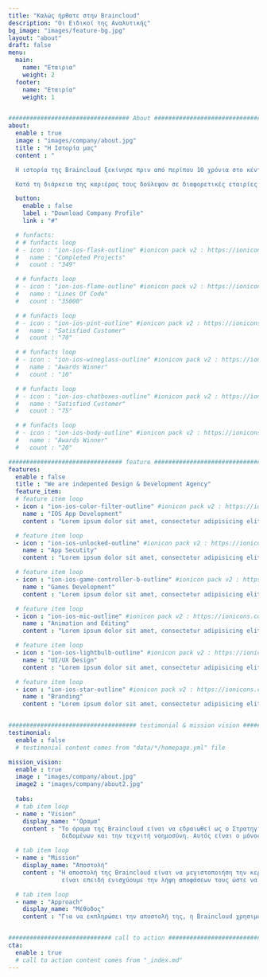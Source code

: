 ```yaml
---
title: "Καλώς ήρθατε στην Braincloud"
description: "Οι Ειδικοί της Αναλυτικής"
bg_image: "images/feature-bg.jpg"
layout: "about"
draft: false
menu:
  main:
    name: "Εταιρια"
    weight: 2
  footer:
    name: "Εταιρία"
    weight: 1


################################## About #####################################
about:
  enable : true
  image : "images/company/about.jpg"
  title : "Η Ιστορία μας"
  content : "

  Η ιστορία της Braincloud ξεκίνησε πριν από περίπου 10 χρόνια στο κέντρο της καινοτομίας της τεχνολογίας, στο Λονδίνο. Εκεί οι δύο ιδρυτές της εταιρίας, ο Χρήστος Πετρίδης και ο Θοδωρής Μπουτάρης άρχισαν να βοηθούν επιχειρήσεις να χρησιμοποιούν τα δεδομένα τους ώστε να παίρνουν καλύτερες αποφάσεις.

  Κατά τη διάρκεια της καριέρας τους δούλεψαν σε διαφορετικές εταιρίες απο φαρμακευτικές και τράπεζες μέχρι εταιρίες λιανικής και μάρκετινγκ. Αυτό που κατάλαβαν είναι ότι η τελευταία λέξη της τεχνολογίας στην αναλυτική μπορεί να εφαρμοστεί σε οποιαδήποτε εταιρία, οπουδήποτε. Έτσι πήραν την απόφαση να ιδρύσουν την Braincloud στην καρδιά της Θεσσαλονίκης, στην πόλη από την οποία προέρχονται."

  button:
    enable : false
    label : "Download Company Profile"
    link : "#"

  # funfacts:
  # # funfacts loop
  # - icon : "ion-ios-flask-outline" #ionicon pack v2 : https://ionicons.com/v2/
  #   name : "Completed Projects"
  #   count : "349"

  # # funfacts loop
  # - icon : "ion-ios-flame-outline" #ionicon pack v2 : https://ionicons.com/v2/
  #   name : "Lines Of Code"
  #   count : "35000"

  # # funfacts loop
  # - icon : "ion-ios-pint-outline" #ionicon pack v2 : https://ionicons.com/v2/
  #   name : "Satisfied Customer"
  #   count : "70"

  # # funfacts loop
  # - icon : "ion-ios-wineglass-outline" #ionicon pack v2 : https://ionicons.com/v2/
  #   name : "Awards Winner"
  #   count : "10"

  # # funfacts loop
  # - icon : "ion-ios-chatboxes-outline" #ionicon pack v2 : https://ionicons.com/v2/
  #   name : "Satisfied Customer"
  #   count : "75"

  # # funfacts loop
  # - icon : "ion-ios-body-outline" #ionicon pack v2 : https://ionicons.com/v2/
  #   name : "Awards Winner"
  #   count : "20"

################################ feature #####################################
features:
  enable : false
  title : "We are indepented Design & Development Agency"
  feature_item:
  # feature item loop
  - icon : "ion-ios-color-filter-outline" #ionicon pack v2 : https://ionicons.com/v2/
    name : "IOS App Development"
    content : "Lorem ipsum dolor sit amet, consectetur adipisicing elit, sed do eiusmod tempor incididunt ut"

  # feature item loop
  - icon : "ion-ios-unlocked-outline" #ionicon pack v2 : https://ionicons.com/v2/
    name : "App Secutity"
    content : "Lorem ipsum dolor sit amet, consectetur adipisicing elit, sed do eiusmod tempor incididunt ut"

  # feature item loop
  - icon : "ion-ios-game-controller-b-outline" #ionicon pack v2 : https://ionicons.com/v2/
    name : "Games Development"
    content : "Lorem ipsum dolor sit amet, consectetur adipisicing elit, sed do eiusmod tempor incididunt ut"

  # feature item loop
  - icon : "ion-ios-mic-outline" #ionicon pack v2 : https://ionicons.com/v2/
    name : "Animation and Editing"
    content : "Lorem ipsum dolor sit amet, consectetur adipisicing elit, sed do eiusmod tempor incididunt ut"

  # feature item loop
  - icon : "ion-ios-lightbulb-outline" #ionicon pack v2 : https://ionicons.com/v2/
    name : "UI/UX Design"
    content : "Lorem ipsum dolor sit amet, consectetur adipisicing elit, sed do eiusmod tempor incididunt ut"

  # feature item loop
  - icon : "ion-ios-star-outline" #ionicon pack v2 : https://ionicons.com/v2/
    name : "Branding"
    content : "Lorem ipsum dolor sit amet, consectetur adipisicing elit, sed do eiusmod tempor incididunt ut"


#################################### testimonial & mission vision #######################################
testimonial:
  enable : false
  # testimonial content comes from "data/*/homepage.yml" file

mission_vision:
  enable : true
  image : "images/company/about.jpg"
  image2 : "images/company/about2.jpg"
  
  tabs:
  # tab item loop
  - name : "Vision"
    display_name: "'Οραμα"
    content : "Το όραμα της Braincloud είναι να εδραιωθεί ως ο Στρατηγικός συνεργάτης των πελατών της, βοηθώντας τους να λάβουν αποφάσεις χρησιμοποιώντας την ανάλυση των 
               δεδομένων και την τεχνιτή νοημοσύνη. Αυτός είναι ο μόνος τρόπος για τις εταιρίες να καρποφορήσουν στον ανταγωνιστικό και ψηφιακό κόσμο του σήμερα."

  # tab item loop
  - name : "Mission"
    display_name: "Αποστολή"
    content : "Η αποστολή της Braincloud είναι να μεγιστοποιήση την κερδοφορία των πελατών της. Ο λόγος που μας εμπιστεύονται οι πελάτες μας 
               είναι επειδή ενισχύουμε την λήψη αποφάσεων τους ώστε να αυξήσουμε την κερδοφορία τους."

  # tab item loop
  - name : "Approach"
    display_name: "Μέθοδος"
    content : "Για να εκπληρώσει την αποστολή της, η Braincloud χρησιμοποιεί την τελευταία λέξη της τεχνολογίας στον τομέα της Αναλυτικής και της Τεχνιτής Νοημοσύνης."


############################# call to action #################################
cta:
  enable : true
  # call to action content comes from "_index.md"
---
```

